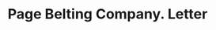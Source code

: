 ---
doi: 10.7916/D89K5PBB
date_other: '1899'
date_other_textual: '1899'
form: correspondence
genre:
- Letters (correspondence)
name:
- Page Belting Company
object_in_context_url: https://biggert.cul.columbia.edu/items/view/ave_biggert_00771
subject_hierarchical_geographic:
- Concord, New Hampshire, United States
subject_name:
- Page Belting Company
title: Page Belting Company. Letter
sort_title: Page Belting Company. Letter
call_number: ave_biggert_00771
coordinates:
- 43.20666666666667,-71.53805555555556
pid: ave_biggert_00771
identifiers: ave_biggert_00771
thumbnail: https://derivativo-3.library.columbia.edu/iiif/2/ldpd:345298/full/!256,256/0/native.jpg
permalink: /biggert/ave_biggert_00771/
layout: iiif-image-page
---
